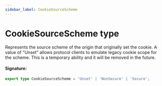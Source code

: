 ```yaml
---
sidebar_label: CookieSourceScheme
---
```


# CookieSourceScheme type

Represents the source scheme of the origin that originally set the cookie. A value of "Unset" allows protocol clients to emulate legacy cookie scope for the scheme. This is a temporary ability and it will be removed in the future.

#### Signature:

```typescript
export type CookieSourceScheme = 'Unset' | 'NonSecure' | 'Secure';
```
